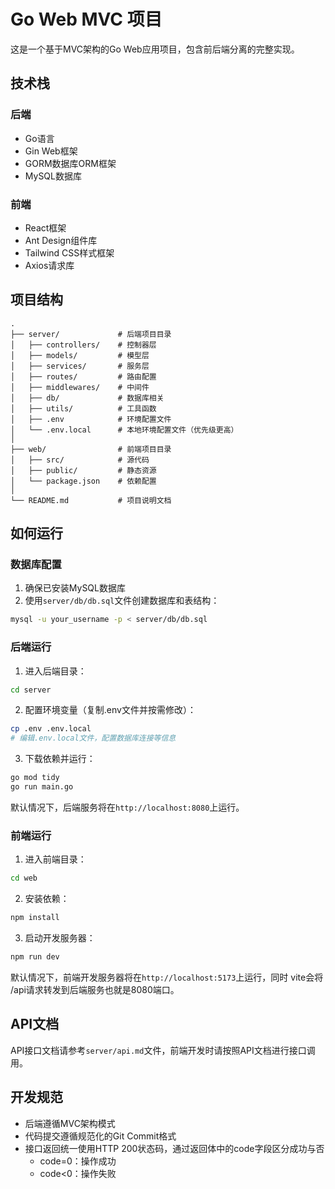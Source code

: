 # Go Web MVC 项目

这是一个基于MVC架构的Go Web应用项目，包含前后端分离的完整实现。

## 技术栈

### 后端
- Go语言
- Gin Web框架
- GORM数据库ORM框架
- MySQL数据库

### 前端
- React框架
- Ant Design组件库
- Tailwind CSS样式框架
- Axios请求库

## 项目结构

```
.
├── server/             # 后端项目目录
│   ├── controllers/    # 控制器层
│   ├── models/         # 模型层
│   ├── services/       # 服务层
│   ├── routes/         # 路由配置
│   ├── middlewares/    # 中间件
│   ├── db/             # 数据库相关
│   ├── utils/          # 工具函数
│   ├── .env            # 环境配置文件
│   └── .env.local      # 本地环境配置文件（优先级更高）
│
├── web/                # 前端项目目录
│   ├── src/            # 源代码
│   ├── public/         # 静态资源
│   └── package.json    # 依赖配置
│
└── README.md           # 项目说明文档
```

## 如何运行

### 数据库配置

1. 确保已安装MySQL数据库
2. 使用`server/db/db.sql`文件创建数据库和表结构：

```bash
mysql -u your_username -p < server/db/db.sql
```

### 后端运行

1. 进入后端目录：

```bash
cd server
```

2. 配置环境变量（复制.env文件并按需修改）：

```bash
cp .env .env.local
# 编辑.env.local文件，配置数据库连接等信息
```

3. 下载依赖并运行：

```bash
go mod tidy
go run main.go
```

默认情况下，后端服务将在`http://localhost:8080`上运行。

### 前端运行

1. 进入前端目录：

```bash
cd web
```

2. 安装依赖：

```bash
npm install
```

3. 启动开发服务器：

```bash
npm run dev
```

默认情况下，前端开发服务器将在`http://localhost:5173`上运行，同时 vite会将 /api请求转发到后端服务也就是8080端口。

## API文档

API接口文档请参考`server/api.md`文件，前端开发时请按照API文档进行接口调用。

## 开发规范

- 后端遵循MVC架构模式
- 代码提交遵循规范化的Git Commit格式
- 接口返回统一使用HTTP 200状态码，通过返回体中的code字段区分成功与否
  - code=0：操作成功
  - code<0：操作失败
